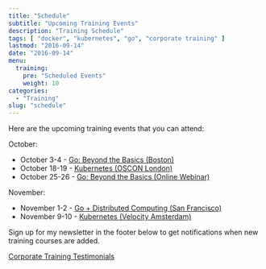 ```yaml
---
title: "Schedule"
subtitle: "Upcoming Training Events"
description: "Training Schedule"
tags: [ "docker", "kubernetes", "go", "corporate training" ]
lastmod: "2016-09-14"
date: "2016-09-14"
menu:
  training:
    pre: "Scheduled Events"
    weight: 10
categories:
  - "Training"
slug: "schedule"
---
```


Here are the upcoming training events that you can attend:

October:

* October 3-4 - [Go: Beyond the Basics (Boston)](http://www.oreilly.com/live-training/go-beyond-the-basics.html)
* October 18-19 - [Kubernetes (OSCON London)](http://conferences.oreilly.com/oscon/open-source-eu/public/schedule/detail/54454)
* October 25-26 - [Go: Beyond the Basics (Online Webinar)](http://www.oreilly.com/live-training/go-beyond-the-basics-olt.html)

November:

* November 1-2 - [Go + Distributed Computing (San Francisco)](http://www.oreilly.com/live-training/go-distributed-computing.html)
* November 9-10 - [Kubernetes (Velocity Amsterdam)](http://conferences.oreilly.com/velocity/devops-web-performance-eu/public/schedule/detail/53713)

Sign up for my newsletter in the footer below to get notifications when new training courses are added.

[Corporate Training Testimonials](/tags/testimonials/)
